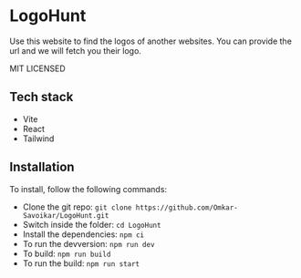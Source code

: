 # LogoHunt

Use this website to find the logos of another websites. You can provide the url and we will fetch you their logo.

MIT LICENSED

## Tech stack

- Vite
- React
- Tailwind

## Installation

To install, follow the following commands:

- Clone the git repo: `git clone https://github.com/Omkar-Savoikar/LogoHunt.git`
- Switch inside the folder: `cd LogoHunt`
- Install the dependencies: `npm ci`
- To run the devversion: `npm run dev`
- To build: `npm run build`
- To run the build: `npm run start`
